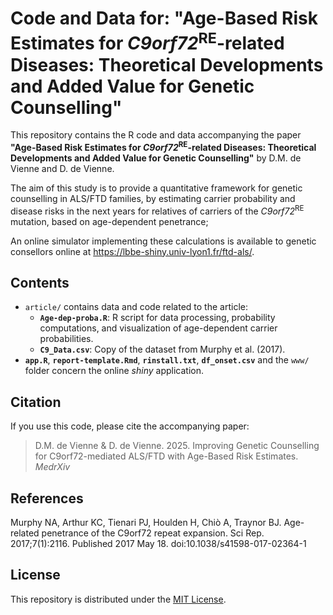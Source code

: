 
# Code and Data for: "Age-Based Risk Estimates for *C9orf72*<sup>RE</sup>-related Diseases: Theoretical Developments and Added Value for Genetic Counselling"

This repository contains the R code and data accompanying the paper **"Age-Based Risk Estimates for *C9orf72*<sup>RE</sup>-related Diseases: Theoretical Developments and Added Value for Genetic Counselling"** by D.M. de Vienne and D. de Vienne. 

The aim of this study is to provide a quantitative framework for genetic counselling in ALS/FTD families, by estimating carrier probability and disease risks in the next years for relatives of carriers of the *C9orf72*<sup>RE</sup> mutation, based on age-dependent penetrance; 

An online simulator implementing these calculations is available to genetic consellors online at https://lbbe-shiny.univ-lyon1.fr/ftd-als/.

## Contents

- `article/` contains data and code related to the article: 
  - **`Age-dep-proba.R`**: R script for data processing, probability computations, and visualization of age-dependent carrier probabilities.
  - **`C9_Data.csv`**: Copy of the dataset from Murphy et al. (2017).
- **`app.R`**, **`report-template.Rmd`**, **`rinstall.txt`**, **`df_onset.csv`** and the `www/` folder concern the online *shiny* application. 

## Citation

If you use this code, please cite the accompanying paper:

> D.M. de Vienne & D. de Vienne. 2025. Improving Genetic Counselling for C9orf72-mediated ALS/FTD with Age-Based Risk Estimates. *MedrXiv*
>  

## References

Murphy NA, Arthur KC, Tienari PJ, Houlden H, Chiò A, Traynor BJ. Age-related penetrance of the C9orf72 repeat expansion. Sci Rep. 2017;7(1):2116. Published 2017 May 18. doi:10.1038/s41598-017-02364-1

## License

This repository is distributed under the [MIT License](LICENSE).